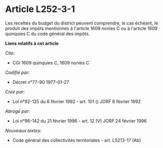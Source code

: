 # Article L252-3-1

Les recettes du budget du district peuvent comprendre, le cas échéant, le produit des impôts mentionnés à l'article 1609
nonies C ou à l'article 1609 quinquies C du code général des impôts.

**Liens relatifs à cet article**

_Cite_:

  - CGI 1609 quinquies C, 1609 nonies C

_Codifié par_:

  - Décret n°77-90 1977-01-27

_Créé par_:

  - Loi n°92-125 du 6 février 1992 - art. 101 () JORF 8 février 1992

_Abrogé par_:

  - Loi n°96-142 du 21 février 1996 - art. 12 (V) JORF 24 février 1996

_Nouveaux textes_:

  - Code général des collectivités territoriales - art. L5213-17 (Ab)
